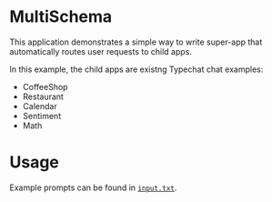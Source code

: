 ﻿# MultiSchema

This application demonstrates a simple way to write super-app that automatically routes user requests to child apps. 

In this example, the child apps are existng Typechat chat examples:
* CoffeeShop
* Restaurant
* Calendar
* Sentiment
* Math

# Usage
Example prompts can be found in [`input.txt`](input.txt).
